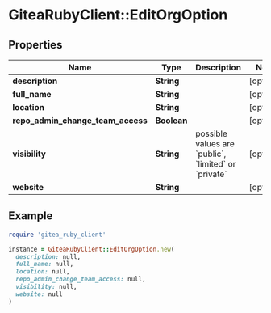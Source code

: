 # GiteaRubyClient::EditOrgOption

## Properties

| Name | Type | Description | Notes |
| ---- | ---- | ----------- | ----- |
| **description** | **String** |  | [optional] |
| **full_name** | **String** |  | [optional] |
| **location** | **String** |  | [optional] |
| **repo_admin_change_team_access** | **Boolean** |  | [optional] |
| **visibility** | **String** | possible values are &#x60;public&#x60;, &#x60;limited&#x60; or &#x60;private&#x60; | [optional] |
| **website** | **String** |  | [optional] |

## Example

```ruby
require 'gitea_ruby_client'

instance = GiteaRubyClient::EditOrgOption.new(
  description: null,
  full_name: null,
  location: null,
  repo_admin_change_team_access: null,
  visibility: null,
  website: null
)
```

